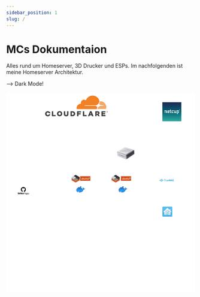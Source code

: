 ```yaml
---
sidebar_position: 1
slug: /
---
```


# MCs Dokumentaion

Alles rund um Homeserver, 3D Drucker und ESPs. Im nachfolgenden ist meine Homeserver Architektur.

--> Dark Mode!

![Homeserver Architektur](HomeserverArchitektur.png)
